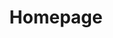 ---
title: Homepage
description: Homepage description
layout: home
heading: Canada's Finest Handcrafted Surfboards
subheading: "Put a Canadian crafted West Coast Shapeds surfboard between you and the wave. Whether you're 3 years old or 75, a beginner or a seasoned professional, our boards provide you with a solid foundation. Discover hundreds of different affordable models, from basic designs to custom boards - the choice is yours! <br>
<br>
Handcrafted in Canada from our team's 160 years of combined experience in professional surfing and board manufacturing, our boards are built with the most high-end shaping machine in the market and best glassing in the world. Taste the waves and put a WCSUkee in your garage today."
---